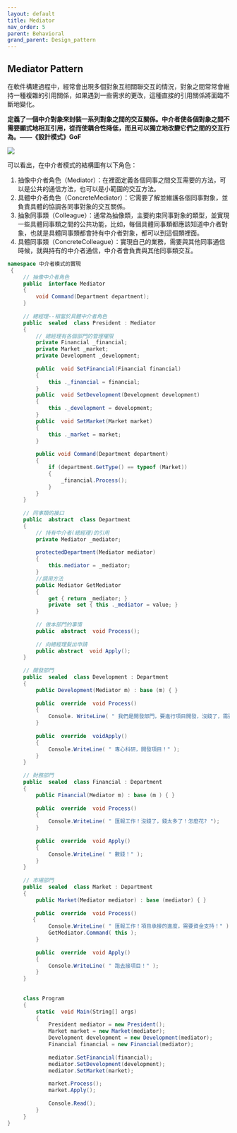 ```yaml
---
layout: default
title: Mediator
nav_order: 5
parent: Behavioral
grand_parent: Design_pattern
---
```


## Mediator Pattern

 在軟件構建過程中，經常會出現多個對象互相關聯交互的情況，對象之間常常會維持一種複雜的引用關係，如果遇到一些需求的更改，這種直接的引用關係將面臨不斷地變化。

 **定義了一個中介對象來封裝一系列對象之間的交互關係。中介者使各個對象之間不需要顯式地相互引用，從而使耦合性降低，而且可以獨立地改變它們之間的交互行為。——《設計模式》GoF**

 ![](https://images2018.cnblogs.com/blog/1048776/201712/1048776-20171203153755569-2040623824.png)

可以看出，在中介者模式的結構圖有以下角色：
1. 抽像中介者角色（Mediator）：在裡面定義各個同事之間交互需要的方法，可以是公共的通信方法，也可以是小範圍的交互方法。
2. 具體中介者角色（ConcreteMediator）：它需要了解並維護各個同事對象，並負責具體的協調各同事對象的交互關係。
3. 抽象同事類（Colleague）：通常為抽像類，主要約束同事對象的類型，並實現一些具體同事類之間的公共功能，比如，每個具體同事類都應該知道中介者對象，也就是具體同事類都會持有中介者對象，都可以到這個類裡面。
4. 具體同事類（ConcreteColleague）：實現自己的業務，需要與其他同事通信時候，就與持有的中介者通信，中介者會負責與其他同事類交互。

```c#
namespace 中介者模式的實現
 {
     // 抽像中介者角色
     public  interface Mediator
     {
         void Command(Department department);
     }
 
     // 總經理--相當於具體中介者角色
     public  sealed  class President : Mediator
     {
         // 總經理有各個部門的管理權限
         private Financial _financial;
         private Market _market;
         private Development _development;
 
         public  void SetFinancial(Financial financial)
         {
             this ._financial = financial;
         }
         public  void SetDevelopment(Development development)
         {
             this ._development = development;
         }
         public  void SetMarket(Market market)
         {
             this ._market = market;
         }
 
         public void Command(Department department)
         {
             if (department.GetType() == typeof (Market))
             {
                 _financial.Process();
             }
         }
     }
 
     // 同事類的接口
     public  abstract  class Department
     {
         // 持有中介者(總經理)的引用
         private Mediator _mediator;
 
         protectedDepartment(Mediator mediator)
         {
             this.mediator = _mediator;
         }
         //調用方法
         public Mediator GetMediator
         {
             get { return _mediator; }
             private  set { this ._mediator = value; }
         }
 
         // 做本部門的事情
         public  abstract  void Process();
 
         // 向總經理髮出申請
         public abstract  void Apply();
     }
 
     // 開發部門
     public  sealed  class Development : Department
     {
         public Development(Mediator m) : base (m) { }
 
         public  override  void Process()
         {
             Console. WriteLine( " 我們是開發部門，要進行項目開發，沒錢了，需要資金支持！" );
         }
 
         public  override  voidApply()
         {
             Console.WriteLine( " 專心科研，開發項目！" );
         }
     }
 
     // 財務部門
     public  sealed  class Financial : Department
     {
         public Financial(Mediator m) : base (m ) { }
 
         public  override  void Process()
         {
             Console.WriteLine( " 匯報工作！沒錢了，錢太多了！怎麼花? ");
         }
 
         public  override  void Apply()
         {
             Console.WriteLine( " 數錢！" );
         }
     }
 
     // 市場部門
     public  sealed  class Market : Department
     {
         public Market(Mediator mediator) : base (mediator) { }
 
         public  override  void Process()
        {
             Console.WriteLine( " 匯報工作！項目承接的進度，需要資金支持！" );
             GetMediator.Command( this );
         }
 
         public  override  void Apply()
         {
             Console.WriteLine( " 跑去接項目！" );
         }
     }
 
 
     class Program
     {
         static  void Main(String[] args)
         {
             President mediator = new President();
             Market market = new Market(mediator);
             Development development = new Development(mediator);
             Financial financial = new Financial(mediator);
 
             mediator.SetFinancial(financial);
             mediator.SetDevelopment(development);
             mediator.SetMarket(market);
 
             market.Process();
             market.Apply();
 
             Console.Read();
         }
     }
}
```